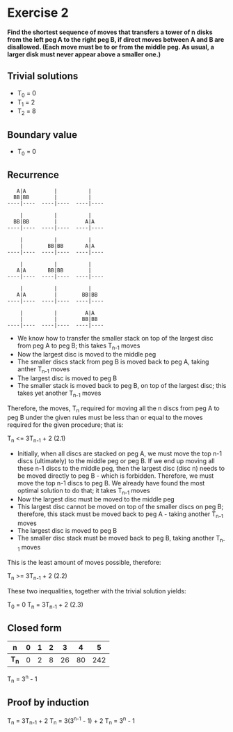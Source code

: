 # Exercise 2

**Find the shortest sequence of moves that transfers a tower of n disks from the left peg A to the right peg B, if direct moves between A and B are disallowed. (Each move must be to or from the middle peg. As usual, a larger disk must never appear above a smaller one.)**

## Trivial solutions

- T<sub>0</sub> = 0
- T<sub>1</sub> = 2
- T<sub>2</sub> = 8

## Boundary value

- T<sub>0</sub> = 0

## Recurrence

```
   A|A         |          |   
  BB|BB        |          |  
----|----  ----|----  ----|----

    |          |          |    
  BB|BB        |         A|A   
----|----  ----|----  ----|----

    |          |          |    
    |        BB|BB       A|A   
----|----  ----|----  ----|----

    |          |          |    
   A|A       BB|BB        |    
----|----  ----|----  ----|----

    |          |          |    
   A|A         |        BB|BB  
----|----  ----|----  ----|----

    |          |         A|A   
    |          |        BB|BB  
----|----  ----|----  ----|----
```

- We know how to transfer the smaller stack on top of the largest disc from peg A to peg B; this takes T<sub>n-1</sub> moves
- Now the largest disc is moved to the middle peg
- The smaller discs stack from peg B is moved back to peg A, taking anther T<sub>n-1</sub> moves
- The largest disc is moved to peg B
- The smaller stack is moved back to peg B, on top of the largest disc; this takes yet another T<sub>n-1</sub> moves

Therefore, the moves, T<sub>n</sub> required for moving all the n discs from peg A to peg B under the given rules must be less than or equal to the moves required for the given procedure; that is:

T<sub>n</sub> <= 3T<sub>n-1</sub> + 2	(2.1)

- Initially, when all discs are stacked on peg A, we must move the top n-1 discs (ultimately) to the middle peg or peg B. If we end up moving all these n-1 discs to the middle peg, then the largest disc (disc n) needs to be moved directly to peg B - which is forbidden. Therefore, we must move the top n-1 discs to peg B. We already have found the most optimal solution to do that; it takes T<sub>n-1</sub> moves
- Now the largest disc must be moved to the middle peg
- This largest disc cannot be moved on top of the smaller discs on peg B; therefore, this stack must be moved back to peg A - taking another T<sub>n-1</sub> moves
- The largest disc is moved to peg B
- The smaller disc stack must be moved back to peg B, taking another T<sub>n-1</sub> moves

This is the least amount of moves possible, therefore:

T<sub>n</sub> >= 3T<sub>n-1</sub> + 2	(2.2)

These two inequalities, together with the trivial solution yields:

T<sub>0</sub> = 0
T<sub>n</sub> = 3T<sub>n-1</sub> + 2	(2.3)

## Closed form

|    **n**    |  0  |  1  |  2  |  3  |  4  |  5  |
|:-----------:|:---:|:---:|:---:|:---:|:---:|:---:|
| **T<sub>n** |  0  |  2  |  8  | 26  | 80  | 242 |

T<sub>n</sub> = 3<sup>n</sup> - 1

## Proof by induction

T<sub>n</sub> = 3T<sub>n-1</sub> + 2
T<sub>n</sub> = 3(3<sup>n-1</sup> - 1) + 2
T<sub>n</sub> = 3<sup>n</sup> - 1
